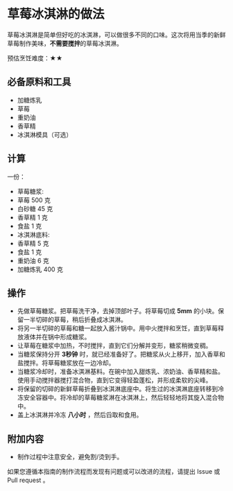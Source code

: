 
# 草莓冰淇淋的做法

草莓冰淇淋是简单但好吃的冰淇淋，可以做很多不同的口味。这次将用当季的新鲜草莓制作美味，**不需要搅拌**的草莓冰淇淋。

预估烹饪难度：★★

## 必备原料和工具

- 加糖炼乳
- 草莓
- 重奶油
- 香草精
- 冰淇淋模具（可选）

## 计算

一份：

- 草莓糖浆:
- 草莓 500 克
- 白砂糖 45 克
- 香草精 1 克
- 食盐 1 克
- 冰淇淋底料:
- 香草精 5 克
- 食盐 1 克
- 重奶油 6 克
- 加糖炼乳 400 克

## 操作

- 先做草莓糖浆。把草莓洗干净，去掉顶部叶子。将草莓切成 **5mm** 的小块。保留一半切碎的草莓，稍后折叠成冰淇淋。
- 将另一半切碎的草莓和糖一起放入酱汁锅中。用中火搅拌和烹饪，直到草莓释放液体并在锅中形成糖浆。
- 让草莓在糖浆中加热，不时搅拌，直到它们分解并变形，糖浆稍微变稠。
- 当糖浆保持分开 **3秒钟** 时，就已经准备好了。把糖浆从火上移开，加入香草和盐搅拌。将草莓糖浆放在一边冷却。
- 当糖浆冷却时，准备冰淇淋基料。在碗中加入甜炼乳、浓奶油、香草精和盐。使用手动搅拌器搅打混合物，直到它变得轻盈蓬松，并形成柔软的尖峰。
- 将保留的切碎的新鲜草莓折叠到冰淇淋底座中。将生过的冰淇淋底座转移到冷冻安全容器中。将冷却的草莓糖浆淋在冰淇淋上，然后轻轻地将其旋入混合物中。
- 盖上冰淇淋并冷冻 **八小时** ，然后舀取和食用。

## 附加内容

- 制作过程中注意安全，避免割/烫到手。

如果您遵循本指南的制作流程而发现有问题或可以改进的流程，请提出 Issue 或 Pull request 。
